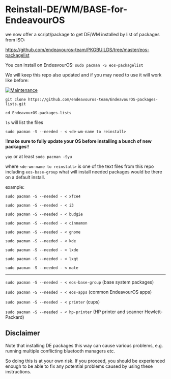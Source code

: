 # Reinstall-DE/WM/BASE-for-EndeavourOS
we now offer a script/package to get DE/WM installed by list of packages from ISO:

https://github.com/endeavouros-team/PKGBUILDS/tree/master/eos-packagelist

You can install on EndeavourOS: `sudo pacman -S eos-packagelist`

We will keep this repo also updated and if you may need to use it will work like before:

[![Maintenance](https://img.shields.io/maintenance/yes/2025.svg)]()


`git clone https://github.com/endeavouros-team/EndeavourOS-packages-lists.git`

`cd EndeavourOS-packages-lists`

`ls`
will list the files

`sudo pacman -S --needed - < <de-wm-name to reinstall>`

!!**make sure to fully update your OS before installing a bunch of new packages**!!

`yay` or at least `sudo pacman -Syu`

where `<de-wm-name to reinstall>` is one of the text files from this repo including `eos-base-group` what will install needed packages would be there on a default install.

example:

`sudo pacman -S --needed - < xfce4`

`sudo pacman -S --needed - < i3`

`sudo pacman -S --needed - < budgie`

`sudo pacman -S --needed - < cinnamon`

`sudo pacman -S --needed - < gnome`

`sudo pacman -S --needed - < kde`

`sudo pacman -S --needed - < lxde`

`sudo pacman -S --needed - < lxqt`

`sudo pacman -S --needed - < mate`

---

`sudo pacman -S --needed - < eos-base-group` (base system packages)

`sudo pacman -S --needed - < eos-apps` (common EndeavourOS apps)

`sudo pacman -S --needed - < printer` (cups)

`sudo pacman -S --needed - < hp-printer` (HP printer and scanner Hewlett-Packard)

## Disclaimer

Note that installing DE packages this way can cause various problems, e.g. running multiple conflicting bluetooth managers etc.

So doing this is at your own risk. If you proceed, you should be experienced enough to be able to fix any potential problems caused by using these instructions.
